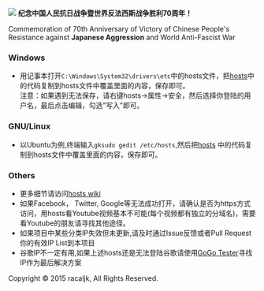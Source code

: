 ![](http://gb.cri.cn/mmsource/images/2015/04/07/nk20150401016.jpg)
**纪念中国人民抗日战争暨世界反法西斯战争胜利70周年！**

Commemoration of 70th Anniversary of Victory of Chinese People's Resistance against **Japanese Aggression** and World Anti-Fascist War

### Windows
* 用记事本打开`C:\Windows\System32\drivers\etc`中的hosts文件，把[hosts](https://raw.githubusercontent.com/racaljk/hosts/master/hosts)中的代码复制到hosts文件中覆盖里面的内容，保存即可。
<br>注意：如果遇到无法保存，请右键hosts->属性->安全，然后选择你登陆的用户名，最后点击编辑，勾选"写入"即可。

### GNU/Linux 
* 以Ubuntu为例,终端输入`gksudo gedit /etc/hosts`,然后把[hosts](https://raw.githubusercontent.com/racaljk/hosts/master/hosts) 中的代码复制到hosts文件中覆盖里面的内容，保存即可。

### Others
* 更多细节请访问[hosts wiki](https://github.com/racaljk/hosts/wiki)
* 如果Facebook， Twitter, Google等无法成功打开，请确认是否为https方式访问，用hosts看Youtube视频基本不可能(每个视频都有独立的分域名)，需要看Youtube的朋友请寻找其他途径。
* 如果项目中某些分类IP失效但未更新,请及时通过Issue反馈或者Pull Request你的有效IP List到本项目
* 谷歌IP不一定有用,如果上述hosts还是无法登陆谷歌请使用[GoGo Tester](https://raw.githubusercontent.com/azzvx/gogotester/2.3/GoGo%20Tester/bin/Release/GoGo%20Tester.exe)寻找IP作为最后解决方案

Copyright © 2015 racaljk, All Rights Reserved.

